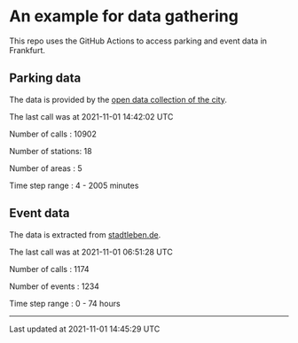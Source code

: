 # An example for data gathering

This repo uses the GitHub Actions to access parking and event data in Frankfurt.

## Parking data
The data is provided by the [open data collection of the city](https://www.offenedaten.frankfurt.de/).

The last call was at 2021-11-01 14:42:02 UTC

Number of calls   : 10902

Number of stations:    18

Number of areas   :     5

Time step range   :     4 -  2005 minutes


## Event data
The data is extracted from [stadtleben.de](https://stadtleben.de/frankfurt/).

The last call was at 2021-11-01 06:51:28 UTC

Number of calls   : 1174

Number of events  : 1234

Time step range   :    0 -   74 hours


----

Last updated at 2021-11-01 14:45:29 UTC

